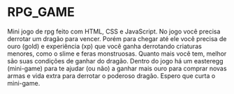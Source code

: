 # RPG_GAME
Mini jogo de rpg feito com HTML, CSS e JavaScript.
No jogo você precisa derrotar um dragão para vencer. Porém para chegar até ele você precisa de ouro (gold) e experiência (xp) que você ganha derrotando criaturas menores, como o slime e feras monstruosas. Quanto mais você tem, melhor são suas condições de ganhar do dragão. Dentro do jogo há um easteregg (mini-game) para te ajudar (ou não) a ganhar mais ouro para comprar novas armas e vida extra para derrotar o poderoso dragão. Espero que curta o mini-game.
